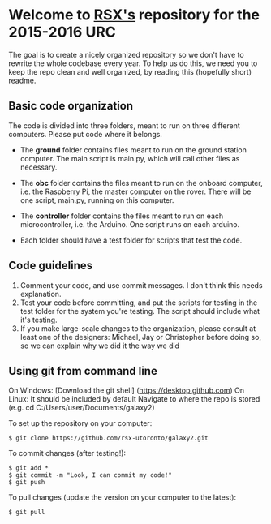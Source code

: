# Welcome to [RSX's](rsx-utoronto.com) repository for the 2015-2016 URC
The goal is to create a nicely organized repository so we don't have to rewrite the whole codebase every year. 
To help us do this, we need you to keep the repo clean and well organized, by reading this (hopefully short) readme. 

## Basic code organization
The code is divided into three folders, meant to run on three different computers. Please put code where it belongs. 

- The **ground** folder contains files meant to run on the ground station computer. The main script is main.py, which will call other files as necessary. 
- The **obc** folder contains the files meant to run on the onboard computer, i.e. the Raspberry Pi, the master computer on the rover. There will be one script, main.py, running on this computer.
- The **controller** folder contains the files meant to run on each microcontroller, i.e. the Arduino. One script runs on each arduino.

- Each folder should have a test folder for scripts that test the code. 


## Code guidelines
1. Comment your code, and use commit messages. I don't think this needs explanation. 
2. Test your code before committing, and put the scripts for testing in the test folder for the system you're testing. The script should include what it's testing. 
3. If you make large-scale changes to the organization, please consult at least one of the designers: Michael, Jay or Christopher before doing so, so we can explain why we did it the way we did

## Using git from command line
On Windows: [Download the git shell] (https://desktop.github.com)
On Linux: It should be included by default
Navigate to where the repo is stored (e.g. cd C:/Users/user/Documents/galaxy2)

To set up the repository on your computer: 
```
$ git clone https://github.com/rsx-utoronto/galaxy2.git
```

To commit changes (after testing!):
```
$ git add *
$ git commit -m "Look, I can commit my code!"
$ git push
```

To pull changes (update the version on your computer to the latest):
```
$ git pull
```